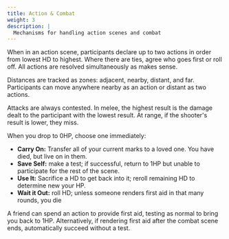 ```yaml
---
title: Action & Combat
weight: 3
description: |
  Mechanisms for handling action scenes and combat
---
```


When in an action scene, participants declare up to two actions in order from lowest HD to highest. Where there are ties, agree who goes first or roll off. All actions are resolved simultaneously as makes sense.

Distances are tracked as zones: adjacent, nearby, distant, and far. Participants can move anywhere nearby as an action or distant as two actions.

Attacks are always contested. In melee, the highest result is the damage dealt to the participant with the lowest result. At range, if the shooter's result is lower, they miss.

When you drop to 0HP, choose one immediately:

- **Carry On:** Transfer all of your current marks to a loved one. You have died, but live on in them.
- **Save Self:** make a test; if successful, return to 1HP but unable to participate for the rest of the scene.
- **Use It:** Sacrifice a HD to get back into it; reroll remaining HD to determine new your HP.
- **Wait it Out:** roll HD; unless someone renders first aid in that many rounds, you die

A friend can spend an action to provide first aid, testing as normal to bring you back to 1HP. Alternatively, if rendering first aid after the combat scene ends, automatically succeed without a test.
